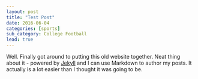 ```yaml
---
layout: post
title: "Test Post"
date: 2016-06-04
categories: [sports]
sub_category: College Football
lead: true
---
```


Well. Finally got around to putting this old website together. Neat thing about it - powered by [Jekyll](http://jekyllrb.com) and I can use Markdown to author my posts. It actually is a lot easier than I thought it was going to be.
